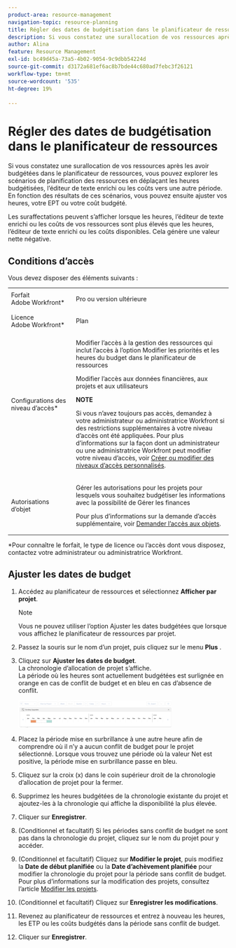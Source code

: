 ```yaml
---
product-area: resource-management
navigation-topic: resource-planning
title: Régler des dates de budgétisation dans le planificateur de ressources
description: Si vous constatez une surallocation de vos ressources après les avoir budgétées dans le planificateur de ressources, vous pouvez explorer les scénarios de planification des ressources en déplaçant les heures budgétisées, l’éditeur de texte enrichi ou les coûts vers une autre période. En fonction des résultats de ces scénarios, vous pouvez ensuite ajuster vos heures, votre EPT ou votre coût budgété.
author: Alina
feature: Resource Management
exl-id: bc49d45a-73a5-4b02-9054-9c9dbb54224d
source-git-commit: d3172a681ef6ac8b7bde44c680ad7febc3f26121
workflow-type: tm+mt
source-wordcount: '535'
ht-degree: 19%

---
```


# Régler des dates de budgétisation dans le planificateur de ressources

Si vous constatez une surallocation de vos ressources après les avoir budgétées dans le planificateur de ressources, vous pouvez explorer les scénarios de planification des ressources en déplaçant les heures budgétisées, l’éditeur de texte enrichi ou les coûts vers une autre période. En fonction des résultats de ces scénarios, vous pouvez ensuite ajuster vos heures, votre EPT ou votre coût budgété.

Les suraffectations peuvent s’afficher lorsque les heures, l’éditeur de texte enrichi ou les coûts de vos ressources sont plus élevés que les heures, l’éditeur de texte enrichi ou les coûts disponibles. Cela génère une valeur nette négative.

## Conditions d’accès

Vous devez disposer des éléments suivants :

<table style="table-layout:auto"> 
 <col> 
 <col> 
 <tbody> 
  <tr> 
   <td role="rowheader">Forfait Adobe Workfront*</td> 
   <td> <p>Pro ou version ultérieure</p> </td> 
  </tr> 
  <tr> 
   <td role="rowheader">Licence Adobe Workfront*</td> 
   <td> <p>Plan </p> </td> 
  </tr> 
  <tr> 
   <td role="rowheader">Configurations des niveau d’accès*</td> 
   <td> <p>Modifier l’accès à la gestion des ressources qui inclut l’accès à l’option Modifier les priorités et les heures du budget dans le planificateur de ressources</p> <p>Modifier l’accès aux données financières, aux projets et aux utilisateurs</p> <p><b>NOTE</b>

Si vous n’avez toujours pas accès, demandez à votre administrateur ou administratrice Workfront si des restrictions supplémentaires à votre niveau d’accès ont été appliquées. Pour plus d’informations sur la façon dont un administrateur ou une administratrice Workfront peut modifier votre niveau d’accès, voir <a href="../../administration-and-setup/add-users/configure-and-grant-access/create-modify-access-levels.md" class="MCXref xref">Créer ou modifier des niveaux d’accès personnalisés</a>.</p> </td>
</tr> 
  <tr> 
   <td role="rowheader">Autorisations d’objet</td> 
   <td> <p>Gérer les autorisations pour les projets pour lesquels vous souhaitez budgétiser les informations avec la possibilité de Gérer les finances</p> <p>Pour plus d’informations sur la demande d’accès supplémentaire, voir <a href="../../workfront-basics/grant-and-request-access-to-objects/request-access.md" class="MCXref xref">Demander l’accès aux objets</a>.</p> </td> 
  </tr> 
 </tbody> 
</table>

&#42;Pour connaître le forfait, le type de licence ou l’accès dont vous disposez, contactez votre administrateur ou administratrice Workfront.

## Ajuster les dates de budget

1. Accédez au planificateur de ressources et sélectionnez **Afficher par projet**.

   >[!NOTE]
   >
   >Vous ne pouvez utiliser l’option Ajuster les dates budgétées que lorsque vous affichez le planificateur de ressources par projet.

1. Passez la souris sur le nom d’un projet, puis cliquez sur le menu **Plus** .
1. Cliquez sur **Ajuster les dates de budget**.\
   La chronologie d’allocation de projet s’affiche.\
   La période où les heures sont actuellement budgétées est surlignée en orange en cas de conflit de budget et en bleu en cas d’absence de conflit.

   ![](assets/rp-adjust-budgeting-dates-with-no-done-button-350x63.png)

1. Placez la période mise en surbrillance à une autre heure afin de comprendre où il n’y a aucun conflit de budget pour le projet sélectionné. Lorsque vous trouvez une période où la valeur Net est positive, la période mise en surbrillance passe en bleu.
1. Cliquez sur la croix (x) dans le coin supérieur droit de la chronologie d’allocation de projet pour la fermer.
1. Supprimez les heures budgétées de la chronologie existante du projet et ajoutez-les à la chronologie qui affiche la disponibilité la plus élevée.
1. Cliquer sur **Enregistrer**.
1. (Conditionnel et facultatif) Si les périodes sans conflit de budget ne sont pas dans la chronologie du projet, cliquez sur le nom du projet pour y accéder.
1. (Conditionnel et facultatif) Cliquez sur **Modifier le projet**, puis modifiez la **Date de début planifiée** ou la **Date d’achèvement planifiée** pour modifier la chronologie du projet pour la période sans conflit de budget.\
   Pour plus d’informations sur la modification des projets, consultez l’article [Modifier les projets](../../manage-work/projects/manage-projects/edit-projects.md).

1. (Conditionnel et facultatif) Cliquez sur **Enregistrer les modifications**.
1. Revenez au planificateur de ressources et entrez à nouveau les heures, les ETP ou les coûts budgétés dans la période sans conflit de budget.
1. Cliquer sur **Enregistrer**.
